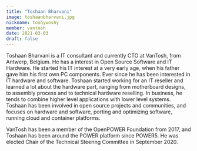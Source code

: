 ```yaml
---
title: "Toshaan Bharvani"
image: toshaanbharvani.jpg
nickname: toshywoshy
member: vantosh
date: 2021-03-03
draft: false
---
```


Toshaan Bharvani is a IT consultant and currently CTO at VanTosh, from Antwerp, Belgium. He has a interest in Open Source Software and IT Hardware.
He started his IT interest at a very early age, when his father gave him his first own PC components.
Ever since he has been interested in IT hardware and software.
Toshaan started working for an IT reseller and learned a lot about the hardware part, ranging from motherboard designs,
to assembly process and to technical hardware reselling.
In business, he tends to combine higher level applications with lower level systems.
Toshaan has been involved in open source projects and communities, and focuses on hardware and software,
porting and optimizing software, running cloud and container platforms.

VanTosh has been a member of the OpenPOWER Foundation from 2017, and Toshaan has been around the POWER platform since POWER5.
He was elected Chair of the Technical Steering Committee in September 2020.
